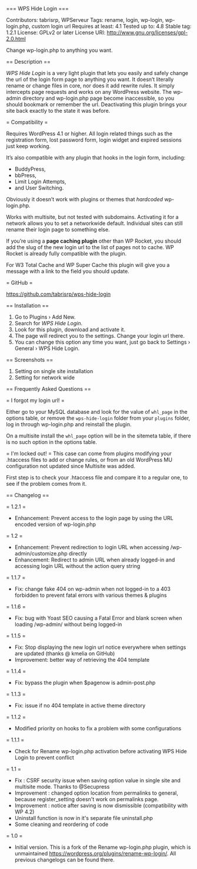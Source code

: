 === WPS Hide Login ===

Contributors: tabrisrp, WPServeur
Tags: rename, login, wp-login, wp-login.php, custom login url
Requires at least: 4.1
Tested up to: 4.8
Stable tag: 1.2.1
License: GPLv2 or later
License URI: http://www.gnu.org/licenses/gpl-2.0.html

Change wp-login.php to anything you want.

== Description ==

*WPS Hide Login* is a very light plugin that lets you easily and safely change the url of the login form page to anything you want. It doesn’t literally rename or change files in core, nor does it add rewrite rules. It simply intercepts page requests and works on any WordPress website. The wp-admin directory and wp-login.php page become inaccessible, so you should bookmark or remember the url. Deactivating this plugin brings your site back exactly to the state it was before.

= Compatibility =

Requires WordPress 4.1 or higher. All login related things such as the registration form, lost password form, login widget and expired sessions just keep working.

It’s also compatible with any plugin that hooks in the login form, including:

* BuddyPress,
* bbPress,
* Limit Login Attempts,
* and User Switching.

Obviously it doesn’t work with plugins or themes that *hardcoded* wp-login.php.

Works with multisite, but not tested with subdomains. Activating it for a network allows you to set a networkwide default. Individual sites can still rename their login page to something else.

If you’re using a **page caching plugin** other than WP Rocket, you should add the slug of the new login url to the list of pages not to cache. WP Rocket is already fully compatible with the plugin.

For W3 Total Cache and WP Super Cache this plugin will give you a message with a link to the field you should update.

= GitHub =

https://github.com/tabrisrp/wps-hide-login

== Installation ==

1. Go to Plugins › Add New.
2. Search for *WPS Hide Login*.
3. Look for this plugin, download and activate it.
4. The page will redirect you to the settings. Change your login url there.
5. You can change this option any time you want, just go back to Settings › General › WPS Hide Login.

== Screenshots ==
1. Setting on single site installation
2. Setting for network wide

== Frequently Asked Questions ==

= I forgot my login url!  =

Either go to your MySQL database and look for the value of `whl_page` in the options table, or remove the `wps-hide-login` folder from your `plugins` folder, log in through wp-login.php and reinstall the plugin.

On a multisite install the `whl_page` option will be in the sitemeta table, if there is no such option in the options table.

= I'm locked out! =
This case can come from plugins modifying your .htaccess files to add or change rules, or from an old WordPress MU configuration not updated since Multisite was added.

First step is to check your .htaccess file and compare it to a regular one, to see if the problem comes from it.

== Changelog ==

= 1.2.1 =
* Enhancement: Prevent access to the login page by using the URL encoded version of wp-login.php

= 1.2 =
* Enhancement: Prevent redirection to login URL when accessing /wp-admin/customize.php directly
* Enhancement: Redirect to admin URL when already logged-in and accessing login URL without the action query string

= 1.1.7 =
* Fix: change fake 404 on wp-admin when not logged-in to a 403 forbidden to prevent fatal errors with various themes & plugins

= 1.1.6 =
* Fix: bug with Yoast SEO causing a Fatal Error and blank screen when loading /wp-admin/ without being logged-in

= 1.1.5 =
* Fix: Stop displaying the new login url notice everywhere when settings are updated (thanks @ kmelia on GitHub)
* Improvement: better way of retrieving the 404 template

= 1.1.4 =
* Fix: bypass the plugin when $pagenow is admin-post.php

= 1.1.3 =
* Fix: issue if no 404 template in active theme directory

= 1.1.2 =
* Modified priority on hooks to fix a problem with some configurations

= 1.1.1 =
* Check for Rename wp-login.php activation before activating WPS Hide Login to prevent conflict

= 1.1 =
* Fix : CSRF security issue when saving option value in single site and multisite mode. Thanks to @Secupress
* Improvement : changed option location from permalinks to general, because register_setting doesn't work on permalinks page.
* Improvement : notice after saving is now dismissible (compatibility with WP 4.2)
* Uninstall function is now in it's separate file uninstall.php
* Some cleaning and reordering of code

= 1.0 =

* Initial version. This is a fork of the Rename wp-login.php plugin, which is unmaintained https://wordpress.org/plugins/rename-wp-login/. All previous changelogs can be found there.
